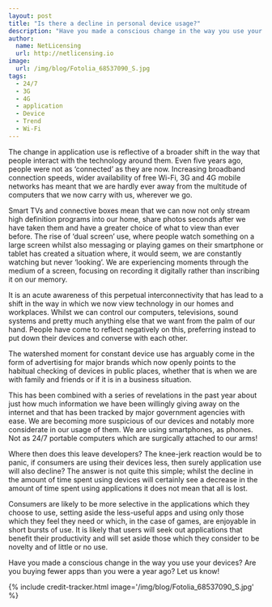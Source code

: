```yaml
---
layout: post
title: "Is there a decline in personal device usage?"
description: "Have you made a conscious change in the way you use your devices? Are you buying fewer apps than you were a year ago?"
author:
  name: NetLicensing
  url: http://netlicensing.io
image:
  url: /img/blog/Fotolia_68537090_S.jpg
tags:
  - 24/7
  - 3G
  - 4G
  - application
  - Device
  - Trend
  - Wi-Fi
---
```


The change in application use is reflective of a broader shift in the way that people interact with the technology around them. Even five years ago, people were not as ‘connected’ as they are now. Increasing broadband connection speeds, wider availability of free Wi-Fi, 3G and 4G mobile networks has meant that we are hardly ever away from the multitude of computers that we now carry with us, wherever we go.

Smart TVs and connective boxes mean that we can now not only stream high definition programs into our home, share photos seconds after we have taken them and have a greater choice of what to view than ever before. The rise of ‘dual screen’ use, where people watch something on a large screen whilst also messaging or playing games on their smartphone or tablet has created a situation where, it would seem, we are constantly watching but never ‘looking’. We are experiencing moments through the medium of a screen, focusing on recording it digitally rather than inscribing it on our memory.

It is an acute awareness of this perpetual interconnectivity that has lead to a shift in the way in which we now view technology in our homes and workplaces. Whilst we can control our computers, televisions, sound systems and pretty much anything else that we want from the palm of our hand. People have come to reflect negatively on this, preferring instead to put down their devices and converse with each other.

The watershed moment for constant device use has arguably come in the form of advertising for major brands which now openly points to the habitual checking of devices in public places, whether that is when we are with family and friends or if it is in a business situation.

This has been combined with a series of revelations in the past year about just how much information we have been willingly giving away on the internet and that has been tracked by major government agencies with ease. We are becoming more suspicious of our devices and notably more considerate in our usage of them. We are using smartphones, as phones. Not as 24/7 portable computers which are surgically attached to our arms!

Where then does this leave developers? The knee-jerk reaction would be to panic, if consumers are using their devices less, then surely application use will also decline? The answer is not quite this simple; whilst the decline in the amount of time spent using devices will certainly see a decrease in the amount of time spent using applications it does not mean that all is lost.

Consumers are likely to be more selective in the applications which they choose to use, setting aside the less-useful apps and using only those which they feel they need or which, in the case of games, are enjoyable in short bursts of use. It is likely that users will seek out applications that benefit their productivity and will set aside those which they consider to be novelty and of little or no use.

Have you made a conscious change in the way you use your devices? Are you buying fewer apps than you were a year ago? Let us know!

{% include credit-tracker.html image='/img/blog/Fotolia_68537090_S.jpg' %}
